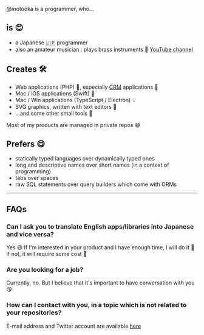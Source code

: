 @motooka is a programmer, who...

## is 😊
- a Japanese 🇯🇵 programmer
- also an amateur musician : plays brass instruments 🎺 [YouTube channel](https://www.youtube.com/channel/UCbdwwQNRq0UvDp1OhWzd7IA)

## Creates 🛠
- Web applications (PHP) 🐘, especially [CRM](https://en.wikipedia.org/wiki/Customer_relationship_management) applications 🤝
- Mac / iOS applications (Swift) 🍎
- Mac / Win applications (TypeScript / Electron) 💡
- SVG graphics, written with text editors 📝
- ...and some other small tools 🐜

Most of my products are managed in private repos 😅

## Prefers 😋
- statically typed languages over dynamically typed ones
- long and descriptive names over short names (in a context of programming)
- tabs over spaces
- raw SQL statements over query builders which come with ORMs

----

## FAQs

### Can I ask you to translate English apps/libraries into Japanese and vice versa?
Yes 😃
If I'm interested in your product and I have enough time, I will do it 💪
If not, it will require some cost 🤑

### Are you looking for a job?
Currently, no.
But I believe that it's important to have conversation with you 😘

### How can I contact with you, in a topic which is not related to your repositories?
E-mail address and Twitter account are available [here](https://www.tmotooka.com/contacts.html)
